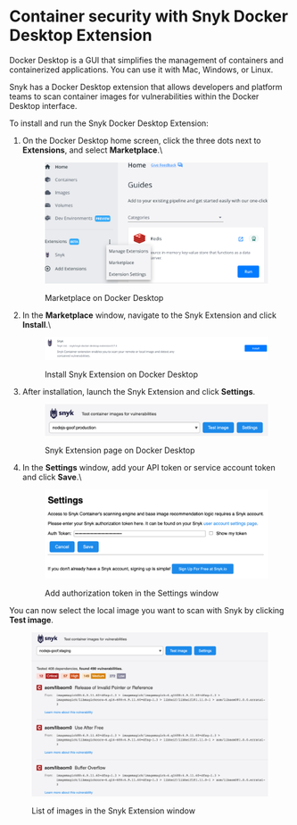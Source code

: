 # Container security with Snyk Docker Desktop Extension

Docker Desktop is a GUI that simplifies the management of containers and containerized applications. You can use it with Mac, Windows, or Linux.

Snyk has a Docker Desktop extension that allows developers and platform teams to scan container images for vulnerabilities within the Docker Desktop interface.

To install and run the Snyk Docker Desktop Extension:

1.  On the Docker Desktop home screen, click the three dots next to **Extensions**, and select **Marketplace**.\


    <figure><img src="../../.gitbook/assets/Docker_Desktop_Marketplace.png" alt="Marketplace on Docker Desktop"><figcaption><p>Marketplace on Docker Desktop</p></figcaption></figure>
2.  In the **Marketplace** window, navigate to the Snyk Extension and click **Install**.\


    <figure><img src="../../.gitbook/assets/Install_Snyk_Docker_Desktop_Extension (2).png" alt="Install Snyk Extension on Docker Desktop"><figcaption><p>Install Snyk Extension on Docker Desktop</p></figcaption></figure>

&#x20;

3.  After installation, launch the Snyk Extension and click **Settings**.

    <figure><img src="../../.gitbook/assets/Snyk_Ext_page_Docker_Deskop.png" alt=""><figcaption><p>Snyk Extension page on Docker Desktop</p></figcaption></figure>
4.  In the **Settings** window, add your API token or service account token and click **Save**.\


    <figure><img src="../../.gitbook/assets/Add_token_Docker_Desktop.png" alt="Add authorization token in the Settings window"><figcaption><p>Add authorization token in the Settings window</p></figcaption></figure>

You can now select the local image you want to scan with Snyk by clicking **Test image**.

<figure><img src="../../.gitbook/assets/Images_list_Docker_Desktop.png" alt="List of images in the Snyk Extension window"><figcaption><p>List of images in the Snyk Extension window</p></figcaption></figure>
